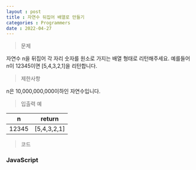 ```yaml
---
layout : post
title : 자연수 뒤집어 배열로 만들기
categories : Programmers
date : 2022-04-27
---
```

> 문제<br>

자연수 n을 뒤집어 각 자리 숫자를 원소로 가지는 배열 형태로 리턴해주세요. 예를들어 n이 12345이면 [5,4,3,2,1]을 리턴합니다.

> 제한사항<br>

n은 10,000,000,000이하인 자연수입니다.

> 입출력 예<br>

|n|return|
|:--:|:--:|
|12345|[5,4,3,2,1]|

> 코드
### JavaScript

<script src="https://gist.github.com/kwontaehoon/4f04750302df5a9b8fa8d46b21345632.js"></script>